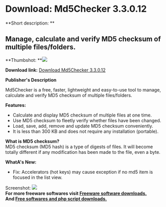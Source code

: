 # Download: Md5Checker 3.3.0.12

**Short description: **

## Manage, calculate and verify MD5 checksum of multiple files/folders.

  
**Thumbshot: **![](http://www.freewarefiles.com/screenshot/md5checker32x_md.gif)   
  
**Download link:** [Download Md5Checker 3.3.0.12](http://freesoftwares.boysofts.com/MdChecker_program_38466.html)  
  

**Publisher's Description**  
  

Md5Checker is a free, faster, lightweight and easy-to-use tool to manage,
calculate and verify MD5 checksum of multiple files/folders.

**Features:**

  * Calculate and display MD5 checksum of multiple files at one time. 
  * Use MD5 checksum to fleetly verify whether files have been changed. 
  * Load, save, add, remove and update MD5 checksum conveniently. 
  * It is less than 300 KB and does not require any installation (portable). 

**What is MD5 checksum?**  
MD5 checksum (MD5 hash) is a type of digests of files. It will become totally
different if any modification has been made to the file, even a byte.

**WhatA's New:**

  * Fix: Accelerators (hot keys) may cause exception if no md5 item is focused in the list view. 

  
  
Screenshot: ![](http://www.freewarefiles.com/screenshot/md5checker32x.gif)  
**For more freeware softwares visit [Freeware software downloads.](http://freesoftwares.boysofts.com/)**   
**And [Free softwares and php script downloads.](http://www.boysofts.com/)**

